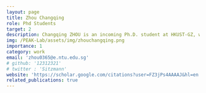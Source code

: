 ```yaml
---
layout: page
title: Zhou Changqing
role: Phd Students
target: 2
description: Changqing ZHOU is an incoming Ph.D. student at HKUST-GZ, where he will be advised by Prof. Changhao CHEN. He holds an M.S. in Artificial Intelligence from NTU and a B.S. in Mechanical Engineering from SJTU. His research interests focus on 3D vision and scene understanding. He aims to develop embodied agents capable of perceiving and interacting with the real world, with the ultimate goal of delivering tangible benefits to everyday life.
img: /PEAK-Lab/assets/img/zhouchangqing.png
importance: 1
category: work
email: 'zhou0365@e.ntu.edu.sg'
# github: '12312321'
# twitter : 'Sitzmann'
website: 'https://scholar.google.com/citations?user=FZ3jPs4AAAAJ&hl=en'
related_publications: true
---
```


